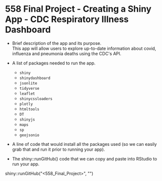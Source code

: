 # 558 Final Project - Creating a Shiny App - CDC Respiratory Illness Dashboard   

*  Brief description of the app and its purpose.  
This app will allow users to explore up-to-date information about covid, influenza and pneumonia deaths using the CDC's API. 


*  A list of packages needed to run the app.  
    +  `shiny`  
    +  `shinydashboard`  
    +  `jsonlite`  
    +  `tidyverse`  
    +  `leaflet`  
    +  `shinycssloaders`  
    +  `plotly`  
    +  `htmltools`  
    +  `DT`  
    +  `shinyjs`  
    +  `maps`  
    +  `sp`  
    +  `geojsonio`  
    

*  A line of code that would install all the packages used (so we can easily grab that and run it prior to running your app).  



*  The shiny::runGitHub() code that we can copy and paste into RStudio to run your app.  

shiny::runGitHub("<558_Final_Project>", "<kebreeze>")
